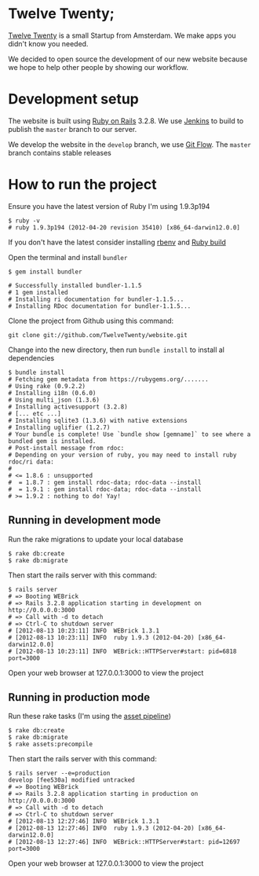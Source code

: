 # Twelve Twenty;

[Twelve Twenty](http://twelvetwenty.nl) is a small Startup from Amsterdam. We make apps you didn't know you needed.

We decided to open source the development of our new website because we hope to help other people by showing our workflow. 

# Development setup

The website is built using [Ruby on Rails](http://weblog.rubyonrails.org/2012/8/9/ann-rails-3-2-8-has-been-released/) 3.2.8. We use [Jenkins](http://jenkins-ci.org/) to build to publish the `master` branch to our server.

We develop the website in the `develop` branch, we use [Git Flow](https://github.com/nvie/gitflow/). The `master` branch contains stable releases

# How to run the project

Ensure you have the latest version of Ruby I'm using 1.9.3p194

    $ ruby -v
    # ruby 1.9.3p194 (2012-04-20 revision 35410) [x86_64-darwin12.0.0]

If you don't have the latest consider installing [rbenv](https://github.com/sstephenson/rbenv/#section_2) and [Ruby build](https://github.com/sstephenson/ruby-build#installation)

Open the terminal and install `bundler`

    $ gem install bundler

    # Successfully installed bundler-1.1.5
    # 1 gem installed
    # Installing ri documentation for bundler-1.1.5...
    # Installing RDoc documentation for bundler-1.1.5...


Clone the project from Github using this command:

    git clone git://github.com/TwelveTwenty/website.git

Change into the new directory, then run `bundle install` to install al dependencies 

    $ bundle install
    # Fetching gem metadata from https://rubygems.org/.......
    # Using rake (0.9.2.2) 
    # Installing i18n (0.6.0) 
    # Using multi_json (1.3.6) 
    # Installing activesupport (3.2.8) 
    # [... etc ...]
    # Installing sqlite3 (1.3.6) with native extensions 
    # Installing uglifier (1.2.7) 
    # Your bundle is complete! Use `bundle show [gemname]` to see where a bundled gem is installed.
    # Post-install message from rdoc:
    # Depending on your version of ruby, you may need to install ruby rdoc/ri data:
    # 
    # <= 1.8.6 : unsupported
    #  = 1.8.7 : gem install rdoc-data; rdoc-data --install
    #  = 1.9.1 : gem install rdoc-data; rdoc-data --install
    # >= 1.9.2 : nothing to do! Yay!


## Running in development mode

Run the rake migrations to update your local database

	$ rake db:create
	$ rake db:migrate
	
Then start the rails server with this command:

    $ rails server
    # => Booting WEBrick
    # => Rails 3.2.8 application starting in development on http://0.0.0.0:3000
    # => Call with -d to detach
    # => Ctrl-C to shutdown server
    # [2012-08-13 10:23:11] INFO  WEBrick 1.3.1
    # [2012-08-13 10:23:11] INFO  ruby 1.9.3 (2012-04-20) [x86_64-darwin12.0.0]
    # [2012-08-13 10:23:11] INFO  WEBrick::HTTPServer#start: pid=6818 port=3000
    
Open your web browser at 127.0.0.1:3000 to view the project

## Running in production mode

Run these rake tasks (I'm using the [asset pipeline](http://guides.rubyonrails.org/asset_pipeline.html))

	$ rake db:create
	$ rake db:migrate
	$ rake assets:precompile

Then start the rails server with this command:

    $ rails server --e=production                                                                                                         develop [fee530a] modified untracked
    # => Booting WEBrick
    # => Rails 3.2.8 application starting in production on http://0.0.0.0:3000
    # => Call with -d to detach
    # => Ctrl-C to shutdown server
    # [2012-08-13 12:27:46] INFO  WEBrick 1.3.1
    # [2012-08-13 12:27:46] INFO  ruby 1.9.3 (2012-04-20) [x86_64-darwin12.0.0]
    # [2012-08-13 12:27:46] INFO  WEBrick::HTTPServer#start: pid=12697 port=3000

Open your web browser at 127.0.0.1:3000 to view the project